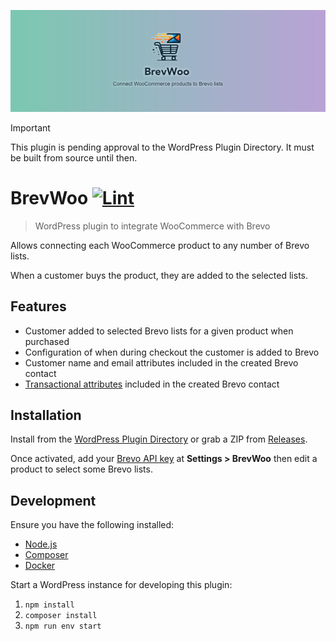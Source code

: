 ![Banner](.wordpress-org/banner-1544x500.png)

> [!IMPORTANT]
> This plugin is pending approval to the WordPress Plugin Directory. It must be built from source until then.

# BrevWoo [![Lint](https://github.com/AlecRust/brevwoo/actions/workflows/lint.yml/badge.svg)](https://github.com/AlecRust/brevwoo/actions/workflows/lint.yml)

> WordPress plugin to integrate WooCommerce with Brevo

Allows connecting each WooCommerce product to any number of Brevo lists.

When a customer buys the product, they are added to the selected lists.

## Features

-   Customer added to selected Brevo lists for a given product when purchased
-   Configuration of when during checkout the customer is added to Brevo
-   Customer name and email attributes included in the created Brevo contact
-   [Transactional attributes](https://help.brevo.com/hc/en-us/articles/10635646979218-Create-and-manage-transactional-attributes) included in the created Brevo contact

## Installation

Install from the [WordPress Plugin Directory](https://wordpress.org/plugins/brevwoo/) or grab a ZIP from
[Releases](https://github.com/AlecRust/brevwoo/releases).

Once activated, add your [Brevo API key](https://developers.brevo.com/docs/getting-started#quick-start) at
**Settings > BrevWoo** then edit a product to select some Brevo lists.

## Development

Ensure you have the following installed:

-   [Node.js](https://nodejs.org/)
-   [Composer](https://getcomposer.org/)
-   [Docker](https://www.docker.com/)

Start a WordPress instance for developing this plugin:

1. `npm install`
2. `composer install`
3. `npm run env start`

